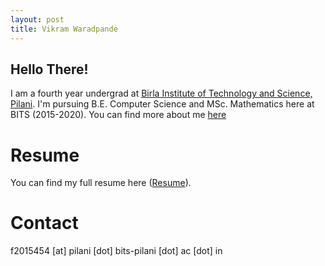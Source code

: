 ```yaml
---
layout: post
title: Vikram Waradpande
---
```


## Hello There!

I am a fourth year undergrad at [Birla Institute of Technology and Science, Pilani](http://www.bits-pilani.ac.in/). I'm pursuing B.E. Computer Science and MSc. Mathematics here at BITS (2015-2020). You can find more about me [here](https://www.wvik.github.io/aboutme)


# Resume

You can find my full resume here ([Resume](/pdf/Resume_VikramW.pdf)).

# Contact

f2015454 [at] pilani [dot] bits-pilani [dot] ac [dot] in
